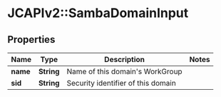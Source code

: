 # JCAPIv2::SambaDomainInput

## Properties
Name | Type | Description | Notes
------------ | ------------- | ------------- | -------------
**name** | **String** | Name of this domain&#x27;s WorkGroup | 
**sid** | **String** | Security identifier of this domain | 

